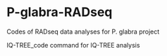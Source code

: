 # P-glabra-RADseq
Codes of RADseq data analyses for P. glabra project

IQ-TREE_code
command for IQ-TREE analysis
